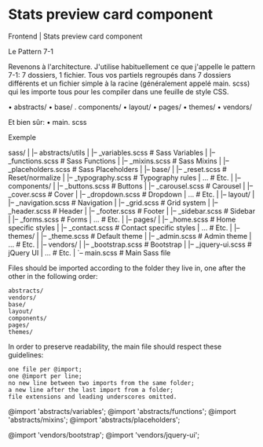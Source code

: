 # Stats preview card component

Frontend | Stats preview card component

Le Pattern 7-1

Revenons à l'architecture. J'utilise habituellement ce que j'appelle le pattern 7-1: 7 dossiers, 1 fichier.
Tous vos partiels regroupés dans 7 dossiers différents et un fichier simple à la racine
(généralement appelé main. scss) qui les importe tous pour les compiler dans une feuille de style CSS.

• abstracts/
• base/
. components/
• layout/
• pages/
• themes/
• vendors/

Et bien sûr:
• main. scss

Exemple

sass/
|
|– abstracts/utils
| |– \_variables.scss # Sass Variables
| |– \_functions.scss # Sass Functions
| |– \_mixins.scss # Sass Mixins
| |– \_placeholders.scss # Sass Placeholders
|
|– base/
| |– \_reset.scss # Reset/normalize
| |– \_typography.scss # Typography rules
| … # Etc.
|
|– components/
| |– \_buttons.scss # Buttons
| |– \_carousel.scss # Carousel
| |– \_cover.scss # Cover
| |– \_dropdown.scss # Dropdown
| … # Etc.
|
|– layout/
| |– \_navigation.scss # Navigation
| |– \_grid.scss # Grid system
| |– \_header.scss # Header
| |– \_footer.scss # Footer
| |– \_sidebar.scss # Sidebar
| |– \_forms.scss # Forms
| … # Etc.
|
|– pages/
| |– \_home.scss # Home specific styles
| |– \_contact.scss # Contact specific styles
| … # Etc.
|
|– themes/
| |– \_theme.scss # Default theme
| |– \_admin.scss # Admin theme
| … # Etc.
|
|– vendors/
| |– \_bootstrap.scss # Bootstrap
| |– \_jquery-ui.scss # jQuery UI
| … # Etc.
|
`– main.scss # Main Sass file

Files should be imported according to the folder they live in, one after the other in the following order:

    abstracts/
    vendors/
    base/
    layout/
    components/
    pages/
    themes/

In order to preserve readability, the main file should respect these guidelines:

    one file per @import;
    one @import per line;
    no new line between two imports from the same folder;
    a new line after the last import from a folder;
    file extensions and leading underscores omitted.

@import 'abstracts/variables';
@import 'abstracts/functions';
@import 'abstracts/mixins';
@import 'abstracts/placeholders';

@import 'vendors/bootstrap';
@import 'vendors/jquery-ui';
